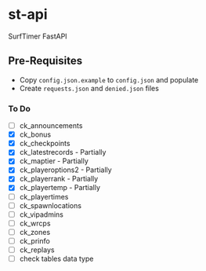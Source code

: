 # st-api
SurfTimer FastAPI


## Pre-Requisites
- Copy `config.json.example` to `config.json` and populate
- Create `requests.json` and `denied.json` files


### To Do
- [ ] ck_announcements
- [x] ck_bonus
- [x] ck_checkpoints
- [x] ck_latestrecords - Partially
- [x] ck_maptier - Partially
- [x] ck_playeroptions2 - Partially
- [x] ck_playerrank - Partially
- [x] ck_playertemp - Partially
- [ ] ck_playertimes
- [ ] ck_spawnlocations
- [ ] ck_vipadmins
- [ ] ck_wrcps
- [ ] ck_zones
- [ ] ck_prinfo
- [ ] ck_replays
- [ ] check tables data type